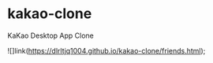 # kakao-clone
 
KaKao Desktop App Clone

![]link(https://dlrltjq1004.github.io/kakao-clone/friends.html);
